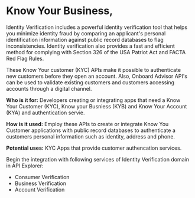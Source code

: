 # Know Your Business,

Identity Verification includes a powerful identity verification tool that helps you minimize identity fraud by comparing an applicant's personal identification information against public record databases to flag inconsistencies. Identity verification also provides a fast and efficient method for complying with Section 326 of the USA Patriot Act and FACTA Red Flag Rules. 

These Know Your  customer (KYC) APIs make it possible to authenticate new customers before they open an account. Also, Onboard Advisor API's can be used to validate existing customers and customers accessing accounts through a digital channel.  

**Who is it for:** Developers creating or integrating apps that need a Know Your Customer (KYC), Know your Busniess (KYB) and Know Your Account (KYA) and authentication servie.  

**How is it used:** Employ these APIs to create or integrate Know You Customer applications with public record databases to authenticate a customers personal information such as identity, address and phone.  

**Potential uses:** KYC Apps that provide customer authencation services. 

Begin the integration with following services of Identity Verification domain in API Explorer:
* Consumer Verification
* Business Verification 
* Account Verification

